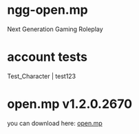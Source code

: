 # ngg-open.mp
 Next Generation Gaming Roleplay

# account tests
 Test_Character | test123

# open.mp v1.2.0.2670
 you can download here: [open.mp](https://github.com/openmultiplayer/open.mp/releases/tag/v1.2.0.2670)
